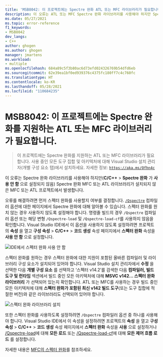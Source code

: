 ```yaml
---
title: 'MSB8042: 이 프로젝트에는 Spectre 완화 ATL 또는 MFC 라이브러리가 필요합니다.'
description: 이 오류는 ATL 또는 MFC Spectre 완화 라이브러리를 사용해야 하지만 Spectre 완화 ATL 또는 MFC 라이브러리가 설치되지 않은 경우에 발생합니다.
ms.date: 05/27/2021
ms.topic: error-reference
f1_keywords:
- MSB8042
dev_langs:
- C++
author: ghogen
ms.author: ghogen
manager: jmartens
ms.workload:
- multiple
ms.openlocfilehash: 684a89c5f3b80ac6d73efd024326769b54dfd6eb
ms.sourcegitcommit: 62e39ea1bf0ed939376c4375fc180ff7c4c760fc
ms.translationtype: HT
ms.contentlocale: ko-KR
ms.lasthandoff: 05/28/2021
ms.locfileid: "110684235"
---
```

# <a name="msb8042-atl-or-mfc-libraries-with-spectre-mitigations-are-required-for-this-project"></a>MSB8042: 이 프로젝트에는 Spectre 완화를 지원하는 ATL 또는 MFC 라이브러리가 필요합니다.

> 이 프로젝트에는 Spectre 완화를 지원하는 ATL 또는 MFC 라이브러리가 필요합니다. 사용 중인 모든 도구 집합 및 아키텍처에 대해 Visual Studio 설치 관리자(개별 구성 요소 탭)에서 설치하세요. 자세한 정보: [`https://aka.ms/Ofhn4c`](https://aka.ms/Ofhn4c)

이 오류는 Spectre 완화 라이브러리를 사용해야 하지만(**C/C++**  > **Spectre 완화** 가 **사용 안 함** 으로 설정되지 않음) Spectre 완화 MFC 또는 ATL 라이브러리가 설치되지 않은 MFC 또는 ATL 프로젝트에서 발생합니다.

오류를 해결하려면 먼저 스펙터 완화를 사용할지 여부를 결정합니다. [`/Qspectre`](/cpp/build/reference/qspectre) 컴파일러 옵션에 대한 페이지에서 Spectre 완화에 대해 알아볼 수 있습니다. 스펙터 완화를 원치 않는 경우 사용하지 않도록 설정해야 합니다. 명령줄 빌드의 경우 `/Qspectre` 컴파일러 옵션 또는 해당 변형 `/Qspectre-load` 및 `/Qspectre-load-cf`를 사용하지 않음을 확인합니다. Visual Studio IDE에서 이 옵션을 사용하지 않도록 설정하려면 프로젝트의 **속성** 을 열고 **구성 속성** > **C/C++**  > **코드 생성** 속성 페이지에서 **스펙터 완화** 속성을 **사용 안 함** 으로 설정합니다.

![IDE에서 스펙터 완화 사용 안 함](../media/errors/spectre-disable.png)

 스펙터 완화를 원하는 경우 스펙터 완화에 대한 지원이 포함된 올바른 컴파일러 및 라이브러리 구성 요소가 설치되어 있어야 합니다. Visual Studio 설치 관리자에서 **수정** 을 선택한 다음 **개별 구성 요소** 를 선택하고 ‘스펙터 v14.2’를 검색한 다음 **컴파일러, 빌드 도구 및 런타임** 섹션에서 빌드 중인 모든 아키텍처에 대해 **MSVC v142… 스펙터 완화 라이브러리** 가 선택되어 있는지 확인합니다. ATL 또는 MFC를 사용하는 경우 빌드 중인 모든 아키텍처에 대해 **스펙터 완화가 포함된 최신 v142 빌드 도구**(또는 도구 집합에 적절한 버전)와 같은 라이브러리도 선택되어 있어야 합니다.

![스펙터 완화 라이브러리 설치](../media/errors/spectre-install-components.png)

또한 스펙터 완화를 사용하도록 설정하려면 `/Qspectre` 컴파일러 옵션 중 하나를 사용해야 합니다. Visual Studio IDE에서 이 속성을 설정하려면 프로젝트의 **속성** 을 열고 **구성 속성** > **C/C++**  > **코드 생성** 속성 페이지에서 **스펙터 완화** 속성을 **사용** 으로 설정하거나 [/Qspectre-load](/cpp/build/reference/qspectre-load)에 대해 **모든 로드** 또는 [/Qspectre-load-cf](/cpp/build/reference/qspectre-load-cf)에 대해 **모든 제어 흐름 로드** 를 설정합니다.

자세한 내용은 [MFC의 스펙터 완화](https://devblogs.microsoft.com/cppblog/spectre-mitigations-in-msvc/)를 참조하세요.
